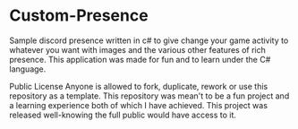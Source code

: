 # Custom-Presence
Sample discord presence written in c# to give change your game activity to whatever you want with images and the various other features of rich presence. This application was made for fun and to learn under the C# language.


Public License
Anyone is allowed to fork, duplicate, rework or use this repository as a template. This repository was mean't to be a fun project and a learning experience both of which I have achieved. This project was released well-knowing the full public would have access to it. 
